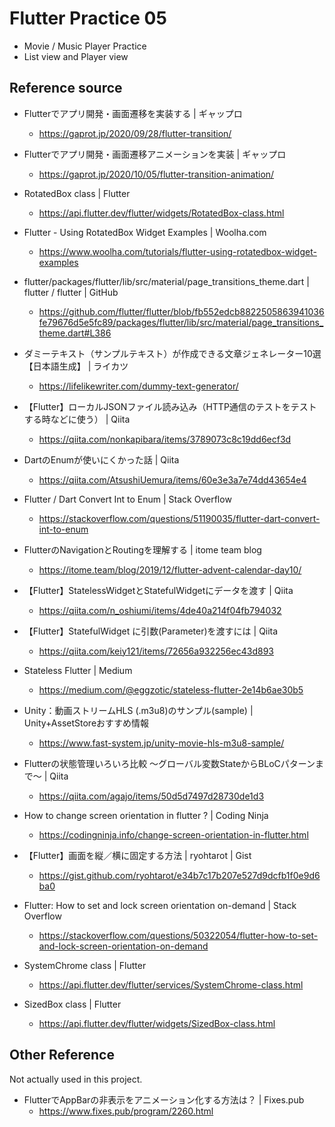 # Flutter Practice 05

- Movie / Music Player Practice
- List view and Player view

## Reference source
- Flutterでアプリ開発・画面遷移を実装する | ギャップロ
  - https://gaprot.jp/2020/09/28/flutter-transition/
- Flutterでアプリ開発・画面遷移アニメーションを実装 | ギャップロ
  - https://gaprot.jp/2020/10/05/flutter-transition-animation/
- RotatedBox class | Flutter
  - https://api.flutter.dev/flutter/widgets/RotatedBox-class.html
- Flutter - Using RotatedBox Widget Examples | Woolha.com
  - https://www.woolha.com/tutorials/flutter-using-rotatedbox-widget-examples
- flutter/packages/flutter/lib/src/material/page_transitions_theme.dart | flutter / flutter | GitHub
  - https://github.com/flutter/flutter/blob/fb552edcb8822505863941036fe79676d5e5fc89/packages/flutter/lib/src/material/page_transitions_theme.dart#L386
- ダミーテキスト（サンプルテキスト）が作成できる文章ジェネレーター10選【日本語生成】 | ライカツ
  - https://lifelikewriter.com/dummy-text-generator/
- 【Flutter】ローカルJSONファイル読み込み（HTTP通信のテストをテストする時などに使う） | Qiita
  - https://qiita.com/nonkapibara/items/3789073c8c19dd6ecf3d
- DartのEnumが使いにくかった話 | Qiita
  - https://qiita.com/AtsushiUemura/items/60e3e3a7e74dd43654e4
- Flutter / Dart Convert Int to Enum | Stack Overflow
  - https://stackoverflow.com/questions/51190035/flutter-dart-convert-int-to-enum
- FlutterのNavigationとRoutingを理解する | itome team blog
  - https://itome.team/blog/2019/12/flutter-advent-calendar-day10/
- 【Flutter】StatelessWidgetとStatefulWidgetにデータを渡す | Qiita
  - https://qiita.com/n_oshiumi/items/4de40a214f04fb794032
- 【Flutter】StatefulWidget に引数(Parameter)を渡すには | Qiita
  - https://qiita.com/keiy121/items/72656a932256ec43d893
- Stateless Flutter | Medium
    - https://medium.com/@eggzotic/stateless-flutter-2e14b6ae30b5
- Unity：動画ストリームHLS (.m3u8)のサンプル(sample) | Unity+AssetStoreおすすめ情報
  - https://www.fast-system.jp/unity-movie-hls-m3u8-sample/

- Flutterの状態管理いろいろ比較 〜グローバル変数StateからBLoCパターンまで〜 | Qiita
  - https://qiita.com/agajo/items/50d5d7497d28730de1d3
- How to change screen orientation in flutter ? | Coding Ninja
  - https://codingninja.info/change-screen-orientation-in-flutter.html
- 【Flutter】画面を縦／横に固定する方法 | ryohtarot | Gist
  - https://gist.github.com/ryohtarot/e34b7c17b207e527d9dcfb1f0e9d6ba0
- Flutter: How to set and lock screen orientation on-demand | Stack Overflow
  - https://stackoverflow.com/questions/50322054/flutter-how-to-set-and-lock-screen-orientation-on-demand
- SystemChrome class | Flutter
  - https://api.flutter.dev/flutter/services/SystemChrome-class.html
- SizedBox class | Flutter
  - https://api.flutter.dev/flutter/widgets/SizedBox-class.html

## Other Reference

Not actually used in this project.

- FlutterでAppBarの非表示をアニメーション化する方法は？ | Fixes.pub
  - https://www.fixes.pub/program/2260.html
